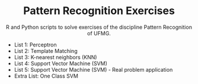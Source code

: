 <h1 align="center">
     Pattern Recognition Exercises</a>
</h1>
<p align="center"> R and Python scripts to solve exercises of the discipline Pattern Recognition of UFMG. </p>

- List 1: Perceptron
- List 2: Template Matching
- List 3: K-nearest neighbors (KNN)
- List 4: Support Vector Machine (SVM) 
- List 5: Support Vector Machine (SVM) - Real problem application
- Extra List: One Class SVM
